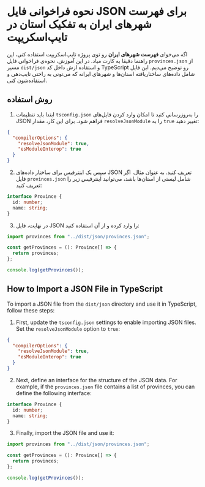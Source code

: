 # نحوه فراخوانی فایل JSON برای فهرست شهرهای ایران به تفکیک استان در تایپ‌اسکریپت

اگه می‌خوای **فهرست شهرهای ایران** رو توی پروژه تایپ‌اسکریپت استفاده کنی، این راهنما دقیقا به کارت میاد. در این آموزش، نحوه‌ی فراخوانی فایل `provinces.json` از مسیر `dist/json` و استفاده ازش داخل کد TypeScript رو توضیح می‌دیم. این فایل شامل داده‌های ساختاریافته استان‌ها و شهرهای ایرانه که می‌تونی به راحتی تایپ‌دهی و استفاده‌شون کنی.

## روش استفاده

1. ابتدا باید تنظیمات `tsconfig.json` را به‌روزرسانی کنید تا امکان وارد کردن فایل‌های JSON فراهم شود. برای این کار، مقدار `resolveJsonModule` را به `true` تغییر دهید:

```json
{
  "compilerOptions": {
    "resolveJsonModule": true,
    "esModuleInterop": true
  }
}
```

2. سپس یک اینترفیس برای ساختار داده‌های JSON تعریف کنید. به عنوان مثال، اگر فایل `provinces.json` شامل لیستی از استان‌ها باشد، می‌توانید اینترفیس زیر را تعریف کنید:

```typescript
interface Province {
  id: number;
  name: string;
}
```

3. در نهایت، فایل JSON را وارد کرده و از آن استفاده کنید:

```typescript
import provinces from "../dist/json/provinces.json";

const getProvinces = (): Province[] => {
  return provinces;
};

console.log(getProvinces());
```

## How to Import a JSON File in TypeScript

To import a JSON file from the `dist/json` directory and use it in TypeScript, follow these steps:

1. First, update the `tsconfig.json` settings to enable importing JSON files. Set the `resolveJsonModule` option to `true`:

```json
{
  "compilerOptions": {
    "resolveJsonModule": true,
    "esModuleInterop": true
  }
}
```

2. Next, define an interface for the structure of the JSON data. For example, if the `provinces.json` file contains a list of provinces, you can define the following interface:

```typescript
interface Province {
  id: number;
  name: string;
}
```

3. Finally, import the JSON file and use it:

```typescript
import provinces from "../dist/json/provinces.json";

const getProvinces = (): Province[] => {
  return provinces;
};

console.log(getProvinces());
```
